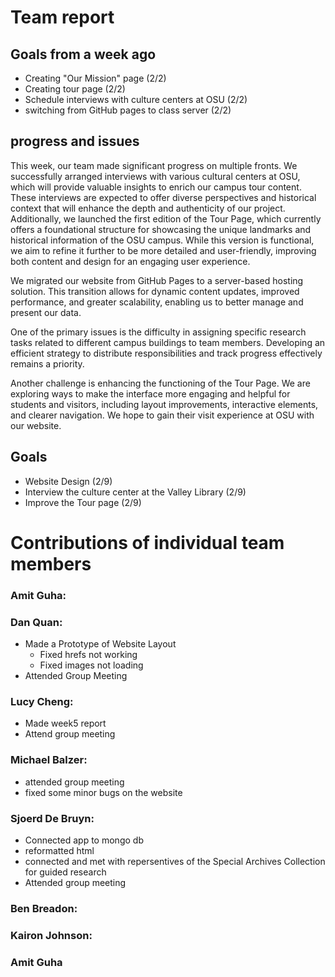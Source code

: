 # Team report

## Goals from a week ago 
- Creating "Our Mission" page (2/2)
- Creating tour page (2/2)
- Schedule interviews with culture centers at OSU (2/2)
- switching from GitHub pages to class server (2/2)
  

## progress and issues
This week, our team made significant progress on multiple fronts. We successfully arranged interviews with various cultural centers at OSU, 
which will provide valuable insights to enrich our campus tour content. These interviews are expected to offer diverse perspectives and historical 
context that will enhance the depth and authenticity of our project. Additionally, we launched the first edition of the Tour Page, which currently 
offers a foundational structure for showcasing the unique landmarks and historical information of the OSU campus. While this version is functional, 
we aim to refine it further to be more detailed and user-friendly, improving both content and design for an engaging user experience.

We migrated our website from GitHub Pages to a server-based hosting solution. This transition allows for dynamic content updates, improved performance, 
and greater scalability, enabling us to better manage and present our data.

One of the primary issues is the difficulty in assigning specific research tasks related to different campus buildings to team members.
Developing an efficient strategy to distribute responsibilities and track progress effectively remains a priority.

Another challenge is enhancing the functioning of the Tour Page. We are exploring ways to make the interface more engaging and helpful for students and visitors, 
including layout improvements, interactive elements, and clearer navigation. We hope to gain their visit experience at OSU with our website.




## Goals
- Website Design (2/9)
- Interview the culture center at the Valley Library (2/9)
- Improve the Tour page (2/9)


# Contributions of individual team members

### Amit Guha:

### Dan Quan:
- Made a Prototype of Website Layout 
    - Fixed hrefs not working
    - Fixed images not loading
- Attended Group Meeting

### Lucy Cheng:
- Made week5 report
- Attend group meeting
  

### Michael Balzer:
- attended group meeting
- fixed some minor bugs on the website

### Sjoerd De Bruyn:
  - Connected app to mongo db
  - reformatted html
  - connected and met with repersentives of the Special Archives Collection for guided research
  - Attended group meeting


### Ben Breadon:

### Kairon Johnson:


### Amit Guha
